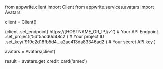 from appwrite.client import Client
from appwrite.services.avatars import Avatars

client = Client()

(client
  .set_endpoint('https://[HOSTNAME_OR_IP]/v1') # Your API Endpoint
  .set_project('5df5acd0d48c2') # Your project ID
  .set_key('919c2d18fb5d4...a2ae413da83346ad2') # Your secret API key
)

avatars = Avatars(client)

result = avatars.get_credit_card('amex')
